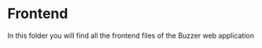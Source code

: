 # Frontend

<p>In this folder you will find all the frontend files of the Buzzer web application</p>
